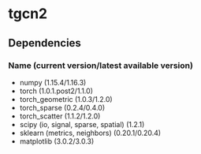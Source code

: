 # tgcn2

## Dependencies

### Name (current version/latest available version)

- numpy (1.15.4/1.16.3)
- torch (1.0.1.post2/1.1.0)
- torch_geometric (1.0.3/1.2.0)
- torch_sparse (0.2.4/0.4.0)
- torch_scatter (1.1.2/1.2.0)
- scipy (io, signal, sparse, spatial) (1.2.1)
- sklearn (metrics, neighbors) (0.20.1/0.20.4)
- matplotlib (3.0.2/3.0.3)
